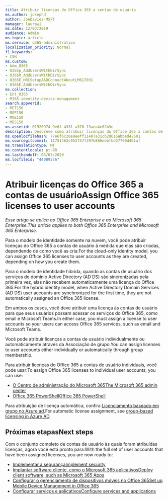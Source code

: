 ```yaml
---
title: Atribuir licenças do Office 365 a contas de usuário
ms.author: josephd
author: JoeDavies-MSFT
manager: laurawi
ms.date: 12/03/2019
audience: Admin
ms.topic: article
ms.service: o365-administration
localization_priority: Normal
f1.keywords:
- CSH
ms.custom:
- Adm_O365
- O365p_AddUsersWithDirSync
- O365M_AddUsersWithDirSync
- O365E_HRCSetupAADConnectAboutLM617031
- O365E_AddUsersWithDirSync
ms.collection:
- Ent_O365
- M365-identity-device-management
search.appverid:
- MET150
- MOP150
- MOE150
- MBS150
ms.assetid: 01920974-9e6f-4331-a370-13aea4e82b3e
description: Descreve como atribuir licenças do Office 365 a contas de usuário, individualmente ou com base na associação de grupo.
ms.openlocfilehash: 77e6f6c20e9eeff11487a31cb2d616abbed42601
ms.sourcegitcommit: 11751463c952f57f397b886eebfbd37790d461af
ms.translationtype: MT
ms.contentlocale: pt-BR
ms.lasthandoff: 05/03/2020
ms.locfileid: "44009376"
---
```

# <a name="assign-office-365-licenses-to-user-accounts"></a><span data-ttu-id="07fcc-103">Atribuir licenças do Office 365 a contas de usuário</span><span class="sxs-lookup"><span data-stu-id="07fcc-103">Assign Office 365 licenses to user accounts</span></span>

<span data-ttu-id="07fcc-104">*Esse artigo se aplica ao Office 365 Enterprise e ao Microsoft 365 Enterprise.*</span><span class="sxs-lookup"><span data-stu-id="07fcc-104">*This article applies to both Office 365 Enterprise and Microsoft 365 Enterprise.*</span></span>

<span data-ttu-id="07fcc-105">Para o modelo de identidade somente na nuvem, você pode atribuir licenças do Office 365 a contas de usuário à medida que elas são criadas, dependendo de como você as cria.</span><span class="sxs-lookup"><span data-stu-id="07fcc-105">For the cloud-only identity model, you can assign Office 365 licenses to user accounts as they are created, depending on how you create them.</span></span>

<span data-ttu-id="07fcc-106">Para o modelo de identidade híbrida, quando as contas de usuário dos serviços de domínio Active Directory (AD DS) são sincronizadas pela primeira vez, elas não recebem automaticamente uma licença do Office 365.</span><span class="sxs-lookup"><span data-stu-id="07fcc-106">For the hybrid identity model, when Active Directory Domain Services (AD DS) user accounts are synchronized for the first time, they are not automatically assigned an Office 365 license.</span></span>

<span data-ttu-id="07fcc-107">Em ambos os casos, você deve atribuir uma licença às contas de usuário para que seus usuários possam acessar os serviços do Office 365, como email e Microsoft Teams.</span><span class="sxs-lookup"><span data-stu-id="07fcc-107">In either case, you must assign a license to user accounts so your users can access Office 365 services, such as email and Microsoft Teams.</span></span>

<span data-ttu-id="07fcc-108">Você pode atribuir licenças a contas de usuário individualmente ou automaticamente através da Associação de grupo.</span><span class="sxs-lookup"><span data-stu-id="07fcc-108">You can assign licenses to user accounts either individually or automatically through group membership.</span></span>

<span data-ttu-id="07fcc-109">Para atribuir licenças do Office 365 a contas de usuário individuais, você pode usar:</span><span class="sxs-lookup"><span data-stu-id="07fcc-109">To assign Office 365 licenses to individual user accounts, you can use:</span></span>

- [<span data-ttu-id="07fcc-110">O Centro de administração do Microsoft 365</span><span class="sxs-lookup"><span data-stu-id="07fcc-110">The Microsoft 365 admin center</span></span>](https://docs.microsoft.com/office365/admin/subscriptions-and-billing/assign-licenses-to-users)
- [<span data-ttu-id="07fcc-111">Office 365 PowerShell</span><span class="sxs-lookup"><span data-stu-id="07fcc-111">Office 365 PowerShell</span></span>](https://docs.microsoft.com/office365/enterprise/powershell/assign-licenses-to-user-accounts-with-office-365-powershell)

<span data-ttu-id="07fcc-112">Para atribuição de licença automática, confira [Licenciamento baseado em grupo no Azure ad](https://docs.microsoft.com/azure/active-directory/fundamentals/active-directory-licensing-whatis-azure-portal).</span><span class="sxs-lookup"><span data-stu-id="07fcc-112">For automatic license assignment, see [group-based licensing in Azure AD](https://docs.microsoft.com/azure/active-directory/fundamentals/active-directory-licensing-whatis-azure-portal).</span></span>

## <a name="next-steps"></a><span data-ttu-id="07fcc-113">Próximas etapas</span><span class="sxs-lookup"><span data-stu-id="07fcc-113">Next steps</span></span>

<span data-ttu-id="07fcc-114">Com o conjunto completo de contas de usuário às quais foram atribuídas licenças, agora você está pronto para:</span><span class="sxs-lookup"><span data-stu-id="07fcc-114">With the full set of user accounts that have been assigned licenses, you are now ready to:</span></span>

- [<span data-ttu-id="07fcc-115">Implementar a segurança</span><span class="sxs-lookup"><span data-stu-id="07fcc-115">Implement security</span></span>](https://docs.microsoft.com/microsoft-365/security/office-365-security/security-roadmap)
- [<span data-ttu-id="07fcc-116">Implantar software cliente, como o Microsoft 365 aplicativos</span><span class="sxs-lookup"><span data-stu-id="07fcc-116">Deploy client software, such as Microsoft 365 Apps</span></span>](https://docs.microsoft.com/DeployOffice/deployment-guide-microsoft-365-apps)
- [<span data-ttu-id="07fcc-117">Configurar o gerenciamento de dispositivos móveis no Office 365</span><span class="sxs-lookup"><span data-stu-id="07fcc-117">Set up Mobile Device Management in Office 365</span></span>](https://support.office.com/article/set-up-mobile-device-management-mdm-in-office-365-dd892318-bc44-4eb1-af00-9db5430be3cd)
- [<span data-ttu-id="07fcc-118">Configurar serviços e aplicativos</span><span class="sxs-lookup"><span data-stu-id="07fcc-118">Configure services and applications</span></span>](configure-services-and-applications.md)
